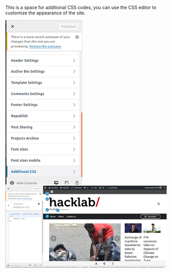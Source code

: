 This is a space for additional CSS codes, you can use the CSS editor to customize the appearance of the site.

![Adittional CSS](img/adittional-css.png)
![Adittional CSS](img/adittional-css2.png)